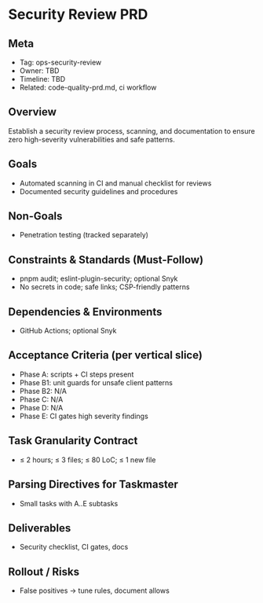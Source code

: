 # Security Review PRD

## Meta
- Tag: ops-security-review
- Owner: TBD
- Timeline: TBD
- Related: code-quality-prd.md, ci workflow

## Overview
Establish a security review process, scanning, and documentation to ensure zero high-severity vulnerabilities and safe patterns.

## Goals
- Automated scanning in CI and manual checklist for reviews
- Documented security guidelines and procedures

## Non-Goals
- Penetration testing (tracked separately)

## Constraints & Standards (Must-Follow)
- pnpm audit; eslint-plugin-security; optional Snyk
- No secrets in code; safe links; CSP-friendly patterns

## Dependencies & Environments
- GitHub Actions; optional Snyk

## Acceptance Criteria (per vertical slice)
- Phase A: scripts + CI steps present
- Phase B1: unit guards for unsafe client patterns
- Phase B2: N/A
- Phase C: N/A
- Phase D: N/A
- Phase E: CI gates high severity findings

## Task Granularity Contract
- ≤ 2 hours; ≤ 3 files; ≤ 80 LoC; ≤ 1 new file

## Parsing Directives for Taskmaster
- Small tasks with A..E subtasks

## Deliverables
- Security checklist, CI gates, docs

## Rollout / Risks
- False positives → tune rules, document allows
